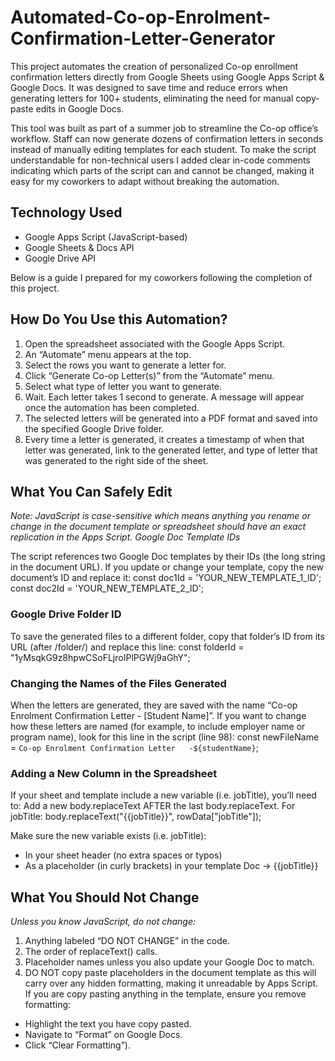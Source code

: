 # Automated-Co-op-Enrolment-Confirmation-Letter-Generator
This project automates the creation of personalized Co-op enrollment confirmation letters directly from Google Sheets using Google Apps Script &amp; Google Docs.  It was designed to save time and reduce errors when generating letters for 100+ students, eliminating the need for manual copy-paste edits in Google Docs.

This tool was built as part of a summer job to streamline the Co-op office’s workflow. Staff can now generate dozens of confirmation letters in seconds instead of manually editing templates for each student. To make the script understandable for non-technical users I added clear in-code comments indicating which parts of the script can and cannot be changed, making it easy for my coworkers to adapt without breaking the automation.

## Technology Used
- Google Apps Script (JavaScript-based)
- Google Sheets & Docs API
- Google Drive API

Below is a guide I prepared for my coworkers following the completion of this project.

## **How Do You Use this Automation?**
1. Open the spreadsheet associated with the Google Apps Script.
2. An “Automate” menu appears at the top.
3. Select the rows you want to generate a letter for. 
4. Click “Generate Co-op Letter(s)” from the “Automate” menu.
5. Select what type of letter you want to generate.
6. Wait. Each letter takes 1 second to generate. A message will appear once the automation has been completed. 
7. The selected letters will be generated into a PDF format and saved into the specified Google Drive folder. 
8. Every time a letter is generated, it creates a timestamp of when that letter was generated, link to the generated letter, and type of letter that was generated to the right side of the sheet. 

## **What You Can Safely Edit**
*Note: JavaScript is case-sensitive which means anything you rename or change in the document template or spreadsheet should have an exact replication in the Apps Script. 
Google Doc Template IDs*

The script references two Google Doc templates by their IDs (the long string in the document URL).
If you update or change your template, copy the new document’s ID and replace it: 
const doc1Id = 'YOUR_NEW_TEMPLATE_1_ID'; 
const doc2Id = 'YOUR_NEW_TEMPLATE_2_ID'; 

### Google Drive Folder ID
To save the generated files to a different folder, copy that folder’s ID from its URL (after /folder/) and replace this line: 
const folderId = "1yMsqkG9z8hpwCSoFLjroIPlPGWj9aGhY";

### Changing the Names of the Files Generated
When the letters are generated, they are saved with the name “Co-op Enrolment Confirmation Letter - [Student Name]”.
If you want to change how these letters are named (for example, to include employer name or program name), look for this line in the script (line 98):
const newFileName = `Co-op Enrolment Confirmation Letter   -${studentName}`;

### Adding a New Column in the Spreadsheet
If your sheet and template include a new variable (i.e. jobTitle), you’ll need to:
Add a new body.replaceText AFTER the last body.replaceText. For jobTitle:
body.replaceText("{{jobTitle}}", rowData["jobTitle"]);

Make sure the new variable exists (i.e. jobTitle):
- In your sheet header (no extra spaces or typos)
- As a placeholder (in curly brackets) in your template Doc → {{jobTitle}}

## What You Should Not Change
*Unless you know JavaScript, do not change:*

1. Anything labeled “DO NOT CHANGE” in the code.
2. The order of replaceText() calls. 
3. Placeholder names unless you also update your Google Doc to match. 
4. DO NOT copy paste placeholders in the document template as this will carry over any hidden formatting, making it unreadable by Apps Script. If you are copy pasting anything in the template, ensure you remove formatting:
- Highlight the text you have copy pasted.
- Navigate to “Format” on Google Docs. 
- Click “Clear Formatting”). 




